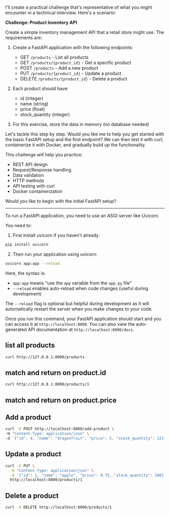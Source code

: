 I'll create a practical challenge that's representative of what you might encounter in a technical interview. Here's a scenario:

**Challenge: Product Inventory API**

Create a simple inventory management API that a retail store might use. The requirements are:

1. Create a FastAPI application with the following endpoints:
   - GET `/products` - List all products
   - GET `/products/{product_id}` - Get a specific product
   - POST `/products` - Add a new product
   - PUT `/products/{product_id}` - Update a product
   - DELETE `/products/{product_id}` - Delete a product

2. Each product should have:
   - id (integer)
   - name (string)
   - price (float)
   - stock_quantity (integer)

3. For this exercise, store the data in memory (no database needed)

Let's tackle this step by step. Would you like me to help you get started with the basic FastAPI setup and the first endpoint? We can then test it with curl, containerize it with Docker, and gradually build up the functionality.

This challenge will help you practice:
- REST API design
- Request/Response handling
- Data validation
- HTTP methods
- API testing with curl
- Docker containerization

Would you like to begin with the initial FastAPI setup?


-------------

 To run a FastAPI application, you need to use an ASGI server like Uvicorn. 

You need to:

1. First install uvicorn if you haven't already:
```bash
pip install uvicorn
```

2. Then run your application using uvicorn:
```bash
uvicorn app:app --reload
```

Here, the syntax is:
- `app:app` means "use the `app` variable from the `app.py` file"
- `--reload` enables auto-reload when code changes (useful during development)

The `--reload` flag is optional but helpful during development as it will automatically restart the server when you make changes to your code.

Once you run this command, your FastAPI application should start and you can access it at `http://localhost:8000`. You can also view the auto-generated API documentation at `http://localhost:8000/docs`.

## list all products

```bash
curl http://127.0.0.1:8000/products
```

## match and return on product.id

```bash
curl http://127.0.0.1:8000/products/1
```

## match and return on product.price


## Add a product

```bash
curl -X POST http://localhost:8000/add-product \
-H "Content-Type: application/json" \
-d '{"id": 4, "name": "dragonfruit", "price": 5, "stock_quantity": 12}'
```

## Update a product

```bash
curl -X PUT \
  -H "Content-Type: application/json" \
  -d '{"id": 1, "name": "apple", "price": 0.75, "stock_quantity": 200}' \
  http://localhost:8000/products/1
  ```

##  Delete a product
```bash
curl -X DELETE http://localhost:8000/products/1
```